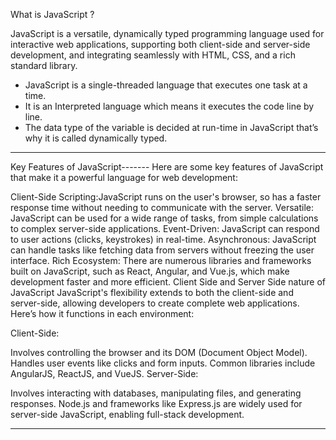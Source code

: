 What is JavaScript ?

JavaScript is a versatile, dynamically typed programming language used for interactive web applications, supporting both client-side and server-side development, and integrating seamlessly with HTML, CSS, and a rich standard library.

* JavaScript is a single-threaded language that executes one task at a time.
* It is an Interpreted language which means it executes the code line by line.
* The data type of the variable is decided at run-time in JavaScript that’s why it is called dynamically typed.

---------------------------------------------------------------------------------------------------------------------------
Key Features of JavaScript-------
Here are some key features of JavaScript that make it a powerful language for web development:

Client-Side Scripting:JavaScript runs on the user's browser, so has a faster response time without needing to communicate with the server.
Versatile: JavaScript can be used for a wide range of tasks, from simple calculations to complex server-side applications.
Event-Driven: JavaScript can respond to user actions (clicks, keystrokes) in real-time.
Asynchronous: JavaScript can handle tasks like fetching data from servers without freezing the user interface.
Rich Ecosystem: There are numerous libraries and frameworks built on JavaScript, such as React, Angular, and Vue.js, which make development faster and more efficient.
Client Side and Server Side nature of JavaScript
JavaScript's flexibility extends to both the client-side and server-side, allowing developers to create complete web applications. Here’s how it functions in each environment:

Client-Side:

Involves controlling the browser and its DOM (Document Object Model).
Handles user events like clicks and form inputs.
Common libraries include AngularJS, ReactJS, and VueJS.
Server-Side:

Involves interacting with databases, manipulating files, and generating responses.
Node.js and frameworks like Express.js are widely used for server-side JavaScript, enabling full-stack development.

---------------------------------------------------------------------------------------------------------------------------
